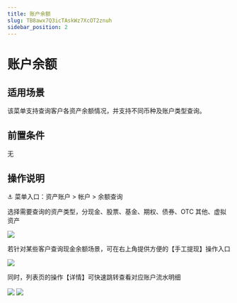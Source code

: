 ```yaml
---
title: 账户余额
slug: TB8awx7Q3icTAskWz7XcOT2znuh
sidebar_position: 2
---
```



# 账户余额

## 适用场景

该菜单支持查询客户各资产余额情况，并支持不同币种及账户类型查询。

## 前置条件

无

## 操作说明

<div class="callout callout-bg-6 callout-border-6">
<p>⚓ 菜单入口：资产账户 &gt; 帐户 &gt; 余额查询</p>
</div>

选择需要查询的资产类型，分现金、股票、基金、期权、债券、OTC 其他、虚拟资产

<img src="/assets/DWLDbnL2zob5y8xLuWEczOiKnSe.png" src-width="3226" src-height="212" align="center"/>

若针对某些客户查询现金余额场景，可在右上角提供方便的【手工提现】操作入口

<img src="/assets/LVMpbSxOyoKvsfxECrYcB7kinif.png" src-width="3234" src-height="670" align="center"/>

同时，列表页的操作【详情】可快速跳转查看对应账户流水明细

<img src="/assets/GnGjb6C2Ooa1adx6K8Lcz1UgnIe.png" src-width="3224" src-height="854" align="center"/>

<img src="/assets/CTqnbEC2Co4lcnx5Il6cqzrBnsc.png" src-width="3096" src-height="1502" align="center"/>

